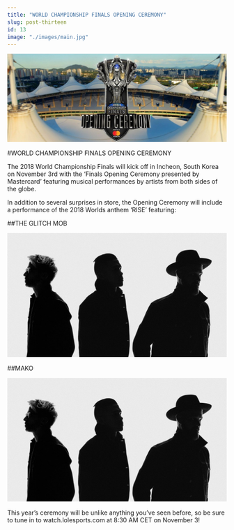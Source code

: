 ```yaml
---
title: "WORLD CHAMPIONSHIP FINALS OPENING CEREMONY"
slug: post-thirteen
id: 13
image: "./images/main.jpg"
---
```


<!-- markdownlint-disable MD033 -->

<img src="./images/main.jpg" alt="Title"/>

#WORLD CHAMPIONSHIP FINALS OPENING CEREMONY

The 2018 World Championship Finals will kick off in Incheon, South Korea on November 3rd with the ‘Finals Opening Ceremony presented by Mastercard’ featuring musical performances by artists from both sides of the globe.

In addition to several surprises in store, the Opening Ceremony will include a performance of the 2018 Worlds anthem ‘RISE’ featuring:

##THE GLITCH MOB

<img src="./images/picture1.jpg" alt="Title"/>

##MAKO

<img src="./images/picture1.jpg" alt="Title"/>

This year’s ceremony will be unlike anything you’ve seen before, so be sure to tune in to watch.lolesports.com at 8:30 AM CET on November 3!